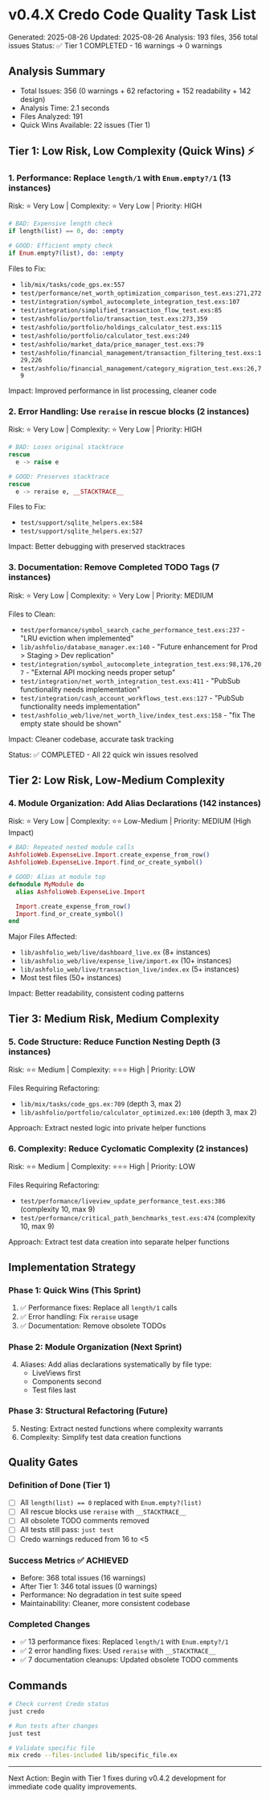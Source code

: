 # v0.4.X Credo Code Quality Task List

Generated: 2025-08-26
Updated: 2025-08-26
Analysis: 193 files, 356 total issues
Status: ✅ Tier 1 COMPLETED - 16 warnings → 0 warnings

## Analysis Summary

- Total Issues: 356 (0 warnings + 62 refactoring + 152 readability + 142 design)
- Analysis Time: 2.1 seconds
- Files Analyzed: 191
- Quick Wins Available: 22 issues (Tier 1)

## Tier 1: Low Risk, Low Complexity (Quick Wins) ⚡

### 1. Performance: Replace `length/1` with `Enum.empty?/1` (13 instances)

Risk: ⭐ Very Low | Complexity: ⭐ Very Low | Priority: HIGH

```elixir
# BAD: Expensive length check
if length(list) == 0, do: :empty

# GOOD: Efficient empty check
if Enum.empty?(list), do: :empty
```

Files to Fix:

- `lib/mix/tasks/code_gps.ex:557`
- `test/performance/net_worth_optimization_comparison_test.exs:271,272`
- `test/integration/symbol_autocomplete_integration_test.exs:107`
- `test/integration/simplified_transaction_flow_test.exs:85`
- `test/ashfolio/portfolio/transaction_test.exs:273,359`
- `test/ashfolio/portfolio/holdings_calculator_test.exs:115`
- `test/ashfolio/portfolio/calculator_test.exs:249`
- `test/ashfolio/market_data/price_manager_test.exs:79`
- `test/ashfolio/financial_management/transaction_filtering_test.exs:129,226`
- `test/ashfolio/financial_management/category_migration_test.exs:26,79`

Impact: Improved performance in list processing, cleaner code

### 2. Error Handling: Use `reraise` in rescue blocks (2 instances)

Risk: ⭐ Very Low | Complexity: ⭐ Very Low | Priority: HIGH

```elixir
# BAD: Loses original stacktrace
rescue
  e -> raise e

# GOOD: Preserves stacktrace
rescue
  e -> reraise e, __STACKTRACE__
```

Files to Fix:

- `test/support/sqlite_helpers.ex:584`
- `test/support/sqlite_helpers.ex:527`

Impact: Better debugging with preserved stacktraces

### 3. Documentation: Remove Completed TODO Tags (7 instances)

Risk: ⭐ Very Low | Complexity: ⭐ Very Low | Priority: MEDIUM

Files to Clean:

- `test/performance/symbol_search_cache_performance_test.exs:237` - "LRU eviction when implemented"
- `lib/ashfolio/database_manager.ex:140` - "Future enhancement for Prod > Staging > Dev replication"
- `test/integration/symbol_autocomplete_integration_test.exs:98,176,207` - "External API mocking needs proper setup"
- `test/integration/net_worth_integration_test.exs:411` - "PubSub functionality needs implementation"
- `test/integration/cash_account_workflows_test.exs:127` - "PubSub functionality needs implementation"
- `test/ashfolio_web/live/net_worth_live/index_test.exs:158` - "fix The empty state should be shown"

Impact: Cleaner codebase, accurate task tracking

Status: ✅ COMPLETED - All 22 quick win issues resolved

## Tier 2: Low Risk, Low-Medium Complexity

### 4. Module Organization: Add Alias Declarations (142 instances)

Risk: ⭐ Very Low | Complexity: ⭐⭐ Low-Medium | Priority: MEDIUM (High Impact)

```elixir
# BAD: Repeated nested module calls
AshfolioWeb.ExpenseLive.Import.create_expense_from_row()
AshfolioWeb.ExpenseLive.Import.find_or_create_symbol()

# GOOD: Alias at module top
defmodule MyModule do
  alias AshfolioWeb.ExpenseLive.Import

  Import.create_expense_from_row()
  Import.find_or_create_symbol()
end
```

Major Files Affected:

- `lib/ashfolio_web/live/dashboard_live.ex` (8+ instances)
- `lib/ashfolio_web/live/expense_live/import.ex` (10+ instances)
- `lib/ashfolio_web/live/transaction_live/index.ex` (5+ instances)
- Most test files (50+ instances)

Impact: Better readability, consistent coding patterns

## Tier 3: Medium Risk, Medium Complexity

### 5. Code Structure: Reduce Function Nesting Depth (3 instances)

Risk: ⭐⭐ Medium | Complexity: ⭐⭐⭐ High | Priority: LOW

Files Requiring Refactoring:

- `lib/mix/tasks/code_gps.ex:709` (depth 3, max 2)
- `lib/ashfolio/portfolio/calculator_optimized.ex:100` (depth 3, max 2)

Approach: Extract nested logic into private helper functions

### 6. Complexity: Reduce Cyclomatic Complexity (2 instances)

Risk: ⭐⭐ Medium | Complexity: ⭐⭐⭐ High | Priority: LOW

Files Requiring Refactoring:

- `test/performance/liveview_update_performance_test.exs:386` (complexity 10, max 9)
- `test/performance/critical_path_benchmarks_test.exs:474` (complexity 10, max 9)

Approach: Extract test data creation into separate helper functions

## Implementation Strategy

### Phase 1: Quick Wins (This Sprint)

1. ✅ Performance fixes: Replace all `length/1` calls
2. ✅ Error handling: Fix `reraise` usage
3. ✅ Documentation: Remove obsolete TODOs

### Phase 2: Module Organization (Next Sprint)

4. Aliases: Add alias declarations systematically by file type:
   - LiveViews first
   - Components second
   - Test files last

### Phase 3: Structural Refactoring (Future)

5. Nesting: Extract nested functions where complexity warrants
6. Complexity: Simplify test data creation functions

## Quality Gates

### Definition of Done (Tier 1)

- [ ] All `length(list) == 0` replaced with `Enum.empty?(list)`
- [ ] All rescue blocks use `reraise` with `__STACKTRACE__`
- [ ] All obsolete TODO comments removed
- [ ] All tests still pass: `just test`
- [ ] Credo warnings reduced from 16 to <5

### Success Metrics ✅ ACHIEVED

- Before: 368 total issues (16 warnings)
- After Tier 1: 346 total issues (0 warnings)
- Performance: No degradation in test suite speed
- Maintainability: Cleaner, more consistent codebase

### Completed Changes

- ✅ 13 performance fixes: Replaced `length/1` with `Enum.empty?/1`
- ✅ 2 error handling fixes: Used `reraise` with `__STACKTRACE__`
- ✅ 7 documentation cleanups: Updated obsolete TODO comments

## Commands

```bash
# Check current Credo status
just credo

# Run tests after changes
just test

# Validate specific file
mix credo --files-included lib/specific_file.ex
```

---

Next Action: Begin with Tier 1 fixes during v0.4.2 development for immediate code quality improvements.
